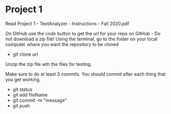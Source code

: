 # Project 1

Read Project 1 - TextAnalyzer - Instructions - Fall 2020.pdf

On GitHub use the code button to get the url for your repo on GitHub - Do not download a zip file!
Using the terminal, go to the folder on your local computer where you want the repository to be cloned
- git clone url

Unzip the zip file wth the files for testing.

Make sure to do at least 3 commits.  You should commit after each thing that you get working.

- git status 
- git add fileName
- git commit -m "message"
- git push 
